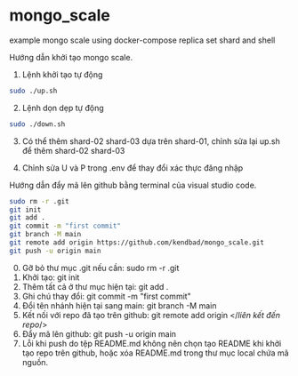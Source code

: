 # mongo_scale
example mongo scale using docker-compose replica set shard and shell

Hướng dẫn khởi tạo mongo scale.

1. Lệnh khởi tạo tự động

```bash
sudo ./up.sh
```

2. Lệnh dọn dẹp tự động

```bash
sudo ./down.sh
```

3. Có thể thêm shard-02 shard-03 dựa trên shard-01, chỉnh sửa lại up.sh để thêm shard-02 shard-03

4. Chỉnh sửa U và P trong .env để thay đổi xác thực đăng nhập

Hướng dẫn đẩy mã lên github bằng terminal của visual studio code.

```bash
sudo rm -r .git
git init
git add .
git commit -m "first commit" 
git branch -M main
git remote add origin https://github.com/kendbad/mongo_scale.git 
git push -u origin main
```
0. Gỡ bỏ thư mục .git nếu cần: sudo rm -r .git
1. Khởi tạo: git init
2. Thêm tất cả ở thư mục hiện tại: git add .
3. Ghi chú thay đổi: git commit -m "first commit" 
4. Đổi tên nhánh hiện tại sang main: git branch -M main
5. Kết nối với repo đã tạo trên github: git remote add origin </*liên kết đến repo*/>
6. Đẩy mã lên github: git push -u origin main
7. Lỗi khi push do tệp README.md không nên chọn tạo README khi khởi tạo repo trên github, hoặc xóa README.md trong thư mục local chứa mã nguồn.